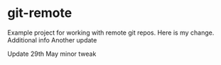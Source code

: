 # git-remote

Example project for working with remote git repos.
Here is my change.
Additional info
Another update

Update 29th May
minor tweak

